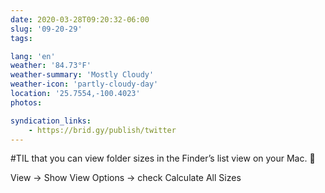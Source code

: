 ```yaml
---
date: 2020-03-28T09:20:32-06:00
slug: '09-20-29'
tags:

lang: 'en'
weather: '84.73°F'
weather-summary: 'Mostly Cloudy'
weather-icon: 'partly-cloudy-day'
location: '25.7554,-100.4023'
photos:

syndication_links:
    - https://brid.gy/publish/twitter
---
```

#TIL that you can view folder sizes in the Finder’s list view on your Mac. 🤯

View -> Show View Options -> check Calculate All Sizes